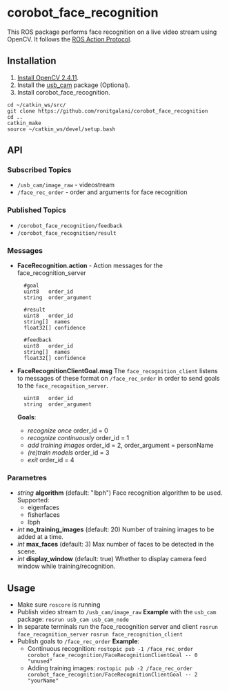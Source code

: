 # corobot_face_recognition

This ROS package performs face recognition on a live video stream using OpenCV. It follows the [ROS Action Protocol](http://wiki.ros.org/actionlib).

## Installation

1. [Install OpenCV 2.4.11](http://docs.opencv.org/doc/tutorials/introduction/linux_install/linux_install.html).
2. Install the [usb_cam](https://github.com/bosch-ros-pkg/usb_cam) package (Optional).
3. Install corobot_face_recognition.
```
cd ~/catkin_ws/src/
git clone https://github.com/ronitgalani/corobot_face_recognition
cd ..
catkin_make
source ~/catkin_ws/devel/setup.bash
```

## API

### Subscribed Topics
- `/usb_cam/image_raw` - videostream
- `/face_rec_order` - order and arguments for face recognition

### Published Topics
- `/corobot_face_recognition/feedback`
- `/corobot_face_recognition/result`

### Messages
- **FaceRecognition.action** - Action messages for the face_recognition_server
		
		#goal
        uint8   order_id 
		string  order_argument
		
		#result
		uint8   order_id
		string[]  names
		float32[] confidence
		
		#feedback
		uint8   order_id
		string[]  names
		float32[] confidence
		
- **FaceRecognitionClientGoal.msg**
	The `face_recognition_client` listens to messages of these format on `/face_rec_order` in order to send goals to the `face_recognition_server`.

		uint8   order_id 
		string  order_argument
	
	**Goals**:
	- *recognize once*
		order_id = 0 
	- *recognize continuously*
		order_id = 1 
	- *add training images*
		order_id = 2, order_argument = personName
	- *(re)train models*
		order_id = 3
	- *exit*
		order_id = 4
	
### Parametres
- *string* **algorithm** (default: "lbph")
	Face recognition algorithm to be used.
	Supported:
	- eigenfaces
	- fisherfaces
	- lbph
- *int* **no_training_images** (default: 20)
	Number of training images to be added at a time.
- *int* **max_faces** (default: 3)
	Max number of faces to be detected in the scene.
- *int* **display_window** (default: true)
	Whether to display camera feed window while training/recognition.

## Usage
- Make sure `roscore` is running
- Publish video stream to `/usb_cam/image_raw` 
	**Example** with the `usb_cam` package:
	```rosrun usb_cam usb_cam_node	```
- In separate terminals run the face_recognition server and client
	```rosrun face_recognition_server```
	```rosrun face_recognition_client```
- Publish goals to `/face_rec_order`
	**Example**:
	- Continuous recognition:
	```rostopic pub -1 /face_rec_order corobot_face_recognition/FaceRecognitionClientGoal -- 0 "unused"```
	- Adding training images:
	```rostopic pub -2 /face_rec_order corobot_face_recognition/FaceRecognitionClientGoal -- 2 "yourName"```
		 